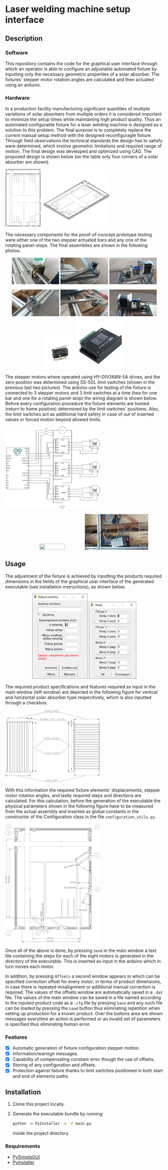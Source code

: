 # Laser welding machine setup interface
## Description
### Software
This repository contains the code for the graphical user interface 
through which an operator is able to configure an adjustable automated 
fixture by inputting only the necessary geometric properties of a solar 
absorber. The fixtures' stepper motor rotation angles are calculated and 
then actuated using an arduino.

### Hardware
In a production facility manufacturing significant quantities of multiple 
variations of solar absorbers from multiple orders it is considered 
important to minimize the setup times while maintaining high product 
quality. Thus an automated configurable fixture for a laser 
welding machine is designed as a solution to this problem. The final 
purpose is to completely replace the current manual setup method with the 
designed reconfiguragle fixture. Through field observations the technical 
standards the design has to satisfy were determined, which involve 
geometric limitations and required range of motion. The final design was 
developed and optimized using CAD. The proposed design is shown below (on 
the table only four corners of a solar absorber are shown).

<img src="./images/detailed.svg" width="66%" height="66%">

The necessary components for the proof-of-concept prototype testing were 
either one of the two stepper actuated bars and any one of the rotating 
panel-stops. The final assemblies are shown in the following photos.

<p align="center">
  <img src="./images/lead_screw_nut_1.jpg" width="30%" height="30%">
  <img src="./images/panel_stop.jpg" width="30%" height="30%">
  <img src="./images/stepper_1.jpg" width="30%" height="30%">
</p>

<p align="center">
  <img src="./images/bearing_1.jpg" width="30%" height="30%">
  <img src="./images/panel_stop_(inverted).jpg" width="30%" height="30%">
  <img src="./images/stepper_2.jpg" width="30%" height="30%">
</p>

<p align="center">
  <img src="./images/SS-5GL.jpg" width="20%" height="20%">
  <img src="./images/HY-DIV268N-5A.jpg" width="30%" height="30%">
</p>

The stepper motors where operated using HY-DIV268N-5A drives, and the 
zero position was determined using SS-5GL limit switches (shown in the 
previous last two pictures). The arduino use for testing of the fixture 
is connected to 3 stepper motors and 3 limit switches at a time (two for 
one bar and one for a rotating panel-stop) the wiring diagram is shown 
below. Before every configuration procedure the fixture elements are 
homed (return to home position) determined by the limit switches' 
positions. Also, the limit switches act as additional hard safety in 
case of out of inserted values or forced motion beyond allowed limits.

<img src="./images/schematic.png" width="60%" height="60%">

<p align="center">
  <img src="./images/arduino_2.jpg" width="40%" height="40%">
  <img src="./images/arduino_3.jpg" width="40%" height="40%">
</p>

## Usage

The adjustment of the fixture is achieved by inputting the products 
required dimensions in the fields of the graphical user interface of the 
generated executable (see installation instructions), as shown below.

<p align="center">
  <img src="./images/interface_main.png" width="35%" height="35%">
  <img src="./images/interface_offsets.png" width="30%" height="30%">
</p>

The required product specifications and features required as input in the 
main window (left window) are depicted in the following figure for 
vertical and horizontal solar absorber type respecitively, which is also 
inputted through a checkbox.

<img src="./images/basic_dimensions.svg" width="60%" height="60%">

With this information the required fixture elements' displacements, 
stepper motor rotation angles, and lastly required steps and directions 
are calculated. For this calculation, before the generation of the 
executable the physical parameters shown in the following figure have to 
be measured from the actual assembly and inserted as global constants in 
the constructor of the Configuration class in the file 
`configuration_utils.py`.

<img src="./images/parameters_detail.svg" width="60%" height="60%">

Once all of the above is done, by pressing `Send` in the main window a 
text file containing the steps for each of the eight motors is generated 
in the directory of the executable. This is inserted as input in the 
arduino which in turn moves each motor.

In addition, by pressing `Offsets` a second window appears in which can 
be specified correction offset for every motor, in terms of product 
dimensions, in case there is repeated misalignment or additional manual 
correction is required. The values of the offsets window are 
automatically saved in a `.dat` file. The values of the main window can 
be saved in a file named according to the inputed product code as a 
`.cfg` file by pressing `Save` and any such file can be loaded by 
pressing the `Load` button thus eliminating repetition when setting up 
production for a known product. Over the buttons area are shown messages 
everytime an action is performed or an invalid set of parameters is 
specified thus eliminating human error.

### Features

 - [x] Automatic generation of fixture configuration stepper motion.
 - [x] Information/warnign messages.
 - [x] Capability of compensating constant error though the use of 
   offsets.
 - [x] Storing of any configuration and offsets.
 - [x] Protection against failure thanks to limit switches positioned in 
   both start and end of elements paths.

## Installation
 1. Clone this project locally.
 2. Generate the executable bundle by running:

    ``` bash
    python -m PyInstaller -w -F main.py
    ```

    inside the project directory.

### Requirements

 * [PySimpleGUI](https://github.com/PySimpleGUI/PySimpleGUI)
 * [PyInstaller](https://github.com/pyinstaller/pyinstaller)
